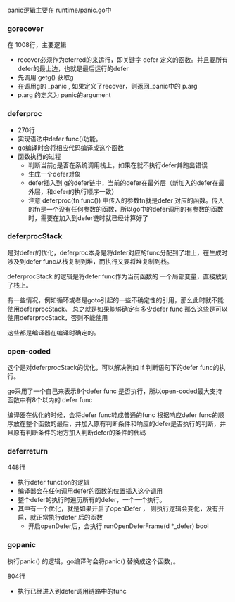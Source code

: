 ###

panic逻辑主要在 runtime/panic.go中

### gorecover

在 1008行，主要逻辑

- recover必须作为eferred的来运行，即关键字 defer 定义的函数。并且要所有defer的最上边，也就是最后运行的defer
- 先调用 getg() 获取g
- 在调用g的 _panic , 如果定义了recover，则返回_panic中的  p.arg 
- p.arg 的定义为 panic的argument


### deferproc 

- 270行
- 实现语法中defer func()功能。
- go编译时会将相应代码编译成这个函数
- 函数执行的过程
    - 判断当前g是否在系统调用栈上，如果在就不执行defer并跑出错误
    - 生成一个defer对象
    - defer插入到 g的defer链中，当前的defer在最外层（新加入的defer在最外层，和defer的执行顺序一致）
    - 注意 deferproc(fn func()) 中传入的参数fn就是defer 对应的函数。传入的fn是一个没有任何参数的函数，所以go中的defer调用的有参数的函数时，需要在加入到defer链时就已经计算好了

### deferprocStack 

是对defer的优化，deferproc本身是将defer对应的func分配到了堆上，在生成时涉及到defer func从栈复制到堆，而执行又要将堆复制到栈。

deferprocStack 的逻辑是将defer func作为当前函数的 一个局部变量，直接放到了栈上。

有一些情况，例如循环或者是goto引起的一些不确定性的引用，那么此时就不能使用deferprocStack。
总之就是如果能够确定有多少defer func 那么这些是可以使用deferprocStack，否则不能使用

这些都是编译器在编译时确定的。


### open-coded

这个是对deferprocStack的优化，可以解决例如 if 判断语句下的defer func的执行。

go采用了一个自己来表示8个defer func 是否执行，所以open-coded最大支持 函数中有8个以内的 defer func

编译器在优化的时候，会将defer func转成普通的func 根据响应defer func的顺序放在整个函数的最后，并加入原有判断条件和响应的defer是否执行的判断，并且原有判断条件的地方加入判断defer的条件的代码

### deferreturn 

448行 

- 执行defer function的逻辑
- 编译器会在任何调用defer的函数的位置插入这个调用
- 整个defer的执行时遍历所有的defer，一个一个执行。
- 其中有一个优化，就是如果开启了openDefer ， 则执行逻辑会变化，没有开启，就正常执行defer 后的函数
    - 开启openDefer后，会执行 runOpenDeferFrame(d *_defer) bool 

### gopanic 

执行panic() 的逻辑，go编译时会将panic() 替换成这个函数，。

804行

- 执行已经进入到defer调用链路中的func

